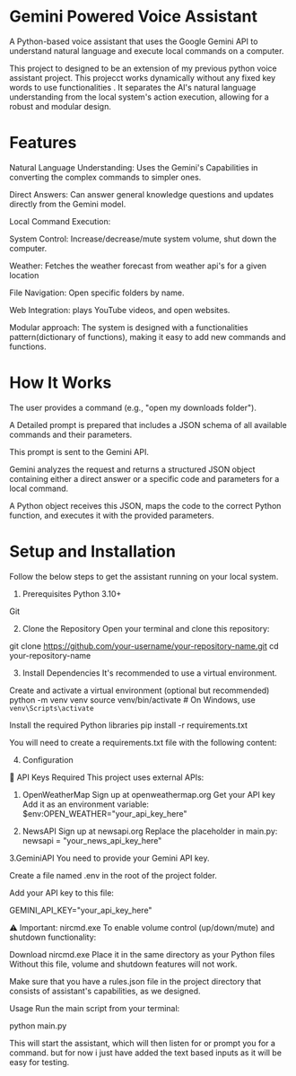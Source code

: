 # Gemini Powered Voice Assistant
A Python-based voice assistant that uses the Google Gemini API to understand natural language and execute local commands on a computer.

This project to designed to be an extension of my previous python voice assistant project. This projecct works dynamically without any fixed key words to use functionalities . It separates the AI's natural language understanding from the local system's action execution, allowing for a robust and modular design.

# Features
Natural Language Understanding: Uses the Gemini's Capabilities in converting the complex commands to simpler ones.

Direct Answers: Can answer general knowledge questions and updates directly from the Gemini model.

Local Command Execution:

System Control: Increase/decrease/mute system volume, shut down the computer.

Weather: Fetches the weather forecast from weather api's for a given location

File Navigation: Open specific folders by name.

Web Integration: plays YouTube videos, and open websites.

Modular approach: The system is designed with a functionalities pattern(dictionary of functions), making it easy to add new commands and functions.

# How It Works
The user provides a command (e.g., "open my downloads folder").

A Detailed prompt is prepared that includes a JSON schema of all available commands and their parameters.

This prompt is sent to the Gemini API.

Gemini analyzes the request and returns a structured JSON object containing either a direct answer or a specific code and parameters for a local command.

A Python object  receives this JSON, maps the code to the correct Python function, and executes it with the provided parameters.

# Setup and Installation
Follow the below steps to get the assistant running on your local system.

1. Prerequisites
Python 3.10+

Git

2. Clone the Repository
Open your terminal and clone this repository:

git clone https://github.com/your-username/your-repository-name.git
cd your-repository-name

3. Install Dependencies
It's recommended to use a virtual environment.

 Create and activate a virtual environment (optional but recommended)
python -m venv venv
source venv/bin/activate  # On Windows, use `venv\Scripts\activate`

 Install the required Python libraries
pip install -r requirements.txt

You will need to create a requirements.txt file with the following content:


4. Configuration

🔐 API Keys Required
This project uses external APIs:

1. OpenWeatherMap
Sign up at openweathermap.org
Get your API key
Add it as an environment variable:
$env:OPEN_WEATHER="your_api_key_here"

2. NewsAPI
Sign up at newsapi.org
Replace the placeholder in main.py:
newsapi = "your_news_api_key_here"


3.GeminiAPI
You need to provide your Gemini API key.

Create a file named .env in the root of the project folder.

Add your API key to this file:

GEMINI_API_KEY="your_api_key_here"

⚠️ Important: nircmd.exe
To enable volume control (up/down/mute) and shutdown functionality:

Download nircmd.exe
Place it in the same directory as your Python files 
Without this file, volume and shutdown features will not work.


Make sure that you  have a rules.json file in the project directory that consists of assistant's capabilities, as we designed.

Usage
Run the main script from your terminal:

python main.py

This will start the assistant, which will then listen for or prompt you for a command.
but for now i just have added the text based inputs as it will be easy for testing.

